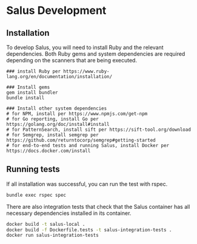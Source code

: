 # Salus Development

## Installation

To develop Salus, you will need to install Ruby and the relevant dependencies. Both Ruby gems and system dependencies are required depending on the scanners that are being executed.

```
### install Ruby per https://www.ruby-lang.org/en/documentation/installation/

### Install gems
gem install bundler
bundle install

### Install other system dependencies
# for NPM, install per https://www.npmjs.com/get-npm
# for Go reporting, install Go per https://golang.org/doc/install#install
# for PatternSearch, install sift per https://sift-tool.org/download
# for Semgrep, install semgrep per https://github.com/returntocorp/semgrep#getting-started
# for end-to-end tests and running Salus, install Docker per https://docs.docker.com/install
```

## Running tests

If all installation was successful, you can run the test with rspec.

```sh
bundle exec rspec spec
```

There are also integration tests that check that the Salus container has all necessary dependencies installed in its container.

```sh
docker build -t salus-local .
docker build -f Dockerfile.tests -t salus-integration-tests .
docker run salus-integration-tests
```
